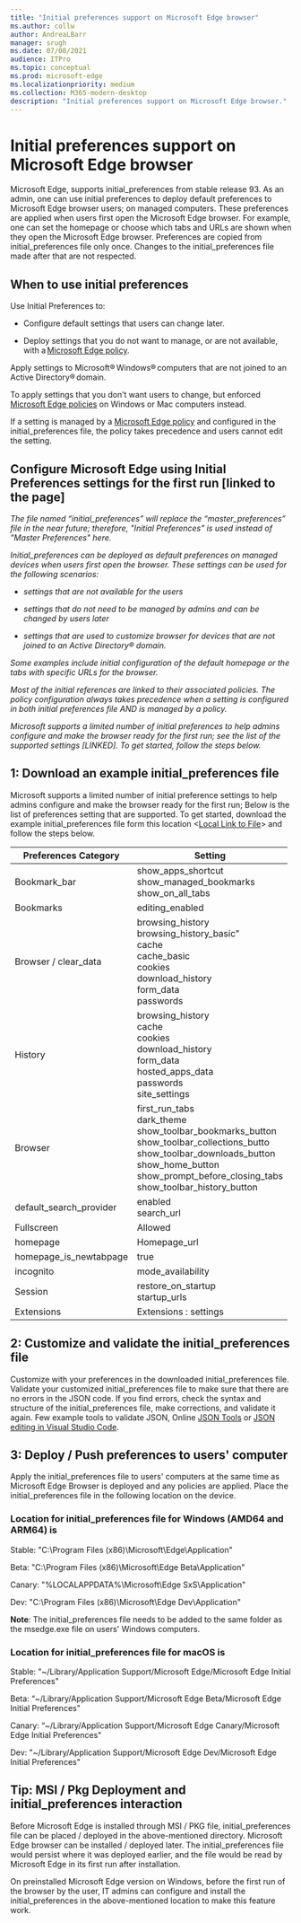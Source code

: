 ```yaml
---
title: "Initial preferences support on Microsoft Edge browser"
ms.author: collw
author: AndreaLBarr
manager: srugh
ms.date: 07/08/2021
audience: ITPro
ms.topic: conceptual
ms.prod: microsoft-edge
ms.localizationpriority: medium
ms.collection: M365-modern-desktop
description: "Initial preferences support on Microsoft Edge browser."
---
```


# Initial preferences support on Microsoft Edge browser

Microsoft Edge, supports initial_preferences from stable release 93. As an admin, one can use initial preferences to deploy default preferences to Microsoft Edge browser users; on managed computers. These preferences are applied when users first open the Microsoft Edge browser. For example, one can set the homepage or choose which tabs and URLs are shown when they open the Microsoft Edge browser. Preferences are copied from initial_preferences file only once. Changes to the initial_preferences file made after that are not respected.  

## When to use initial preferences

Use Initial Preferences to:  

- Configure default settings that users can change later.

- Deploy settings that you do not want to manage, or are not available, with a [Microsoft Edge policy](/deployedge/microsoft-edge-policies).

Apply settings to Microsoft® Windows® computers that are not joined to an Active Directory® domain.

To apply settings that you don’t want users to change, but enforced [Microsoft Edge policies](/deployedge/microsoft-edge-policies) on Windows or Mac computers instead.

If a setting is managed by a [Microsoft Edge policy](/deployedge/microsoft-edge-policies) and configured in the initial_preferences file, the policy takes precedence and users cannot edit the setting.

## Configure Microsoft Edge using Initial Preferences settings for the first run [linked to the page]

*The file named “initial_preferences” will replace the “master_preferences” file in the near future; therefore, "Initial Preferences" is used instead of "Master Preferences" here.*

*Initial_preferences can be deployed as default preferences on managed devices when users first open the browser. These settings can be used for the following scenarios:*  

- *settings that are not available for the users*

- *settings that do not need to be managed by admins and can be changed by users later*

- *settings that are used to customize browser for devices that are not joined to an Active Directory® domain.*

*Some examples include initial configuration of the default homepage or the tabs with specific URLs for the browser.*

*Most of the initial references are linked to their associated policies. The policy configuration always takes precedence when a setting is configured in both initial preferences file AND is managed by a policy.*

*Microsoft supports a limited number of initial preferences to help admins configure and make the browser ready for the first run; see the list of the supported settings [LINKED].  To get started, follow the steps below.*

## 1: Download an example initial_preferences file

Microsoft supports a limited number of initial preference settings to help admins configure and make the browser ready for the first run; Below is the list of preferences setting that are supported. To get started, download the example initial_preferences file form this location <[Local Link to File](https://microsoft.sharepoint.com/teams/Edge/Documents/Forms/AllItems.aspx?id=%2Fteams%2FEdge%2FDocuments%2FEnterprise%2Fpolicy%5Ftemplates%2FMaster%20Preferences%20Demo%2Finitial%5Fpreferences&parent=%2Fteams%2FEdge%2FDocuments%2FEnterprise%2Fpolicy%5Ftemplates%2FMaster%20Preferences%20Demo&p=true&originalPath=aHR0cHM6Ly9taWNyb3NvZnQuc2hhcmVwb2ludC5jb20vOnU6L3QvRWRnZS9FV1IxWms0VFdWUkN1Sm1tUWs3eXBzSUJRRkJhWkt5aW5OLTJnMTR1ZU1oRGpBP3J0aW1lPVBJSzJjRjFDMlVn)> and follow the steps below.

| Preferences Category | Setting |
| - | - |
| Bookmark_bar | show_apps_shortcut<br>show_managed_bookmarks<br>show_on_all_tabs |
| Bookmarks | editing_enabled |
| Browser / clear_data | browsing_history<br>browsing_history_basic"<br>cache<br>cache_basic<br>cookies<br>download_history<br>form_data<br>passwords |
| History | browsing_history<br>cache<br>cookies<br>download_history<br>form_data<br>hosted_apps_data<br>passwords<br>site_settings |
| Browser | first_run_tabs<br>dark_theme<br>show_toolbar_bookmarks_button<br>show_toolbar_collections_butto<br>show_toolbar_downloads_button<br>show_home_button<br>show_prompt_before_closing_tabs<br>show_toolbar_history_button |
| default_search_provider | enabled<br>search_url |
| Fullscreen | Allowed |
| homepage | Homepage_url |
| homepage_is_newtabpage | true |
| incognito | mode_availability |
| Session | restore_on_startup<br>startup_urls 
| Extensions | Extensions : settings |

## 2: Customize and validate the initial_preferences file

Customize with your preferences in the downloaded initial_preferences file.  Validate your customized initial_preferences file to make sure that there are no errors in the JSON code. If you find errors, check the syntax and structure of the initial_preferences file, make corrections, and validate it again. Few example tools to validate JSON, Online [JSON Tools](https://jsonformatter.org/) or [JSON editing in Visual Studio Code](https://code.visualstudio.com/docs/languages/json).

## 3: Deploy / Push preferences to users' computer

Apply the initial_preferences file to users' computers at the same time as Microsoft Edge Browser is deployed and any policies are applied. Place the initial_preferences file in the following location on the device.

### Location for initial_preferences file for Windows (AMD64 and ARM64) is

Stable: "C:\Program Files (x86)\Microsoft\Edge\Application"

Beta: "C:\Program Files (x86)\Microsoft\Edge Beta\Application"

Canary: "%LOCALAPPDATA%\Microsoft\Edge SxS\Application"

Dev: "C:\Program Files (x86)\Microsoft\Edge Dev\Application"

**Note**: The initial_preferences file needs to be added to the same folder as the msedge.exe file on users' Windows computers.  

### Location for initial_preferences file for macOS is

Stable: "~/Library/Application Support/Microsoft Edge/Microsoft Edge Initial Preferences"

Beta: “~/Library/Application Support/Microsoft Edge Beta/Microsoft Edge Initial Preferences"

Canary: “~/Library/Application Support/Microsoft Edge Canary/Microsoft Edge Initial Preferences"

Dev: "~/Library/Application Support/Microsoft Edge Dev/Microsoft Edge Initial Preferences"

## Tip: MSI / Pkg Deployment and initial_preferences interaction

Before Microsoft Edge is installed through MSI / PKG file, initial_preferences file can be placed / deployed in the above-mentioned directory.
Microsoft Edge browser can be installed / deployed later. The initial_preferences file would persist where it was deployed earlier, and the file would be read by Microsoft Edge in its first run after installation.

On preinstalled Microsoft Edge version on Windows, before the first run of the browser by the user, IT admins can configure and install the initial_preferences in the above-mentioned location to make this feature work.

 